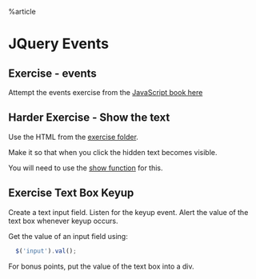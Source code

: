 %article



# JQuery Events




## Exercise - events
Attempt the events exercise from the [JavaScript book here](/javascript-book#jquery-events---listen-to-me-and-do-what-i-say)





## Harder Exercise - Show the text
Use the HTML from the [exercise folder](https://www.dropbox.com/sh/lndx29t9x79d6tk/AABR2bBPQcdRxFHKzaPiXLcVa?dl=1).

Make it so that when you click the hidden text becomes visible.

You will need to use the [show function](http://api.jquery.com/show/) for this.




## Exercise Text Box Keyup

Create a text input field. Listen for the keyup event. Alert the value of the text box whenever keyup occurs.

Get the value of an input field using:

```js
  $('input').val();
```





For bonus points, put the value of the text box into a div.
